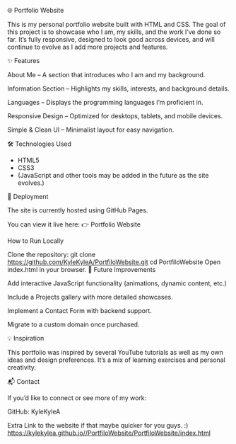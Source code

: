 🌐 Portfolio Website

This is my personal portfolio website built with HTML and CSS. The goal of this project is to showcase who I am, my skills, and the work I’ve done so far. It’s fully responsive, designed to look good across devices, and will continue to evolve as I add more projects and features.

✨ Features

About Me – A section that introduces who I am and my background.

Information Section – Highlights my skills, interests, and background details.

Languages – Displays the programming languages I’m proficient in.

Responsive Design – Optimized for desktops, tablets, and mobile devices.

Simple & Clean UI – Minimalist layout for easy navigation.

🛠️ Technologies Used

- HTML5
- CSS3
- (JavaScript and other tools may be added in the future as the site evolves.)

🚀 Deployment

The site is currently hosted using GitHub Pages.

You can view it live here:
👉 Portfolio Website

How to Run Locally

Clone the repository:
git clone https://github.com/KyleKyleA/PortfiloWebsite.git
cd PortfiloWebsite
Open index.html in your browser.
🌱 Future Improvements

Add interactive JavaScript functionality (animations, dynamic content, etc.)

Include a Projects gallery with more detailed showcases.

Implement a Contact Form with backend support.

Migrate to a custom domain once purchased.

💡 Inspiration

This portfolio was inspired by several YouTube tutorials as well as my own ideas and design preferences. It’s a mix of learning exercises and personal creativity.

📬 Contact

If you’d like to connect or see more of my work:

GitHub: KyleKyleA

Extra Link to the website if that maybe quicker for you guys. :)
https://kylekylea.github.io//PortfiloWebsite/PortfiloWebsite/index.html


